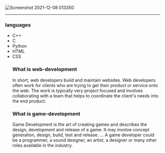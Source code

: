 ![Screenshot 2021-12-08 013350](https://user-images.githubusercontent.com/79613566/145109583-f48446c6-2bc4-466d-848b-10900fbbe4e0.png)

------------------------------
<h3>languages</h3>
<ul>
  <li>C++</li>
  <li>C</li>
  <li>Python</li>
  <li>HTML</li>
  <li>CSS</li>

  
  <h3>What is web-development</h3>
  <p>In short, web developers build and maintain websites. Web developers often work for clients who are trying to get their product or service onto the web. The work is typically very project focused and involves collaborating with a team that helps to coordinate the client's needs into the end product.</p>

  
  <h3>What is game-development</h3>
  <p>Game Development is the art of creating games and describes the design, development and release of a game. It may involve concept generation, design, build, test and release. ... A game developer could be a programmer, a sound designer, an artist, a designer or many other roles available in the industry.</p>
